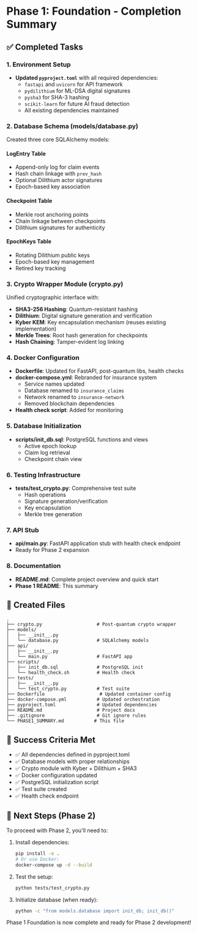 # Phase 1: Foundation - Completion Summary

## ✅ Completed Tasks

### 1. Environment Setup
- **Updated `pyproject.toml`** with all required dependencies:
  - `fastapi` and `uvicorn` for API framework
  - `pydilithium` for ML-DSA digital signatures
  - `pysha3` for SHA-3 hashing
  - `scikit-learn` for future AI fraud detection
  - All existing dependencies maintained

### 2. Database Schema (models/database.py)
Created three core SQLAlchemy models:

#### LogEntry Table
- Append-only log for claim events
- Hash chain linkage with `prev_hash`
- Optional Dilithium actor signatures
- Epoch-based key association

#### Checkpoint Table
- Merkle root anchoring points
- Chain linkage between checkpoints
- Dilithium signatures for authenticity

#### EpochKeys Table
- Rotating Dilithium public keys
- Epoch-based key management
- Retired key tracking

### 3. Crypto Wrapper Module (crypto.py)
Unified cryptographic interface with:

- **SHA3-256 Hashing**: Quantum-resistant hashing
- **Dilithium**: Digital signature generation and verification
- **Kyber KEM**: Key encapsulation mechanism (reuses existing implementation)
- **Merkle Trees**: Root hash generation for checkpoints
- **Hash Chaining**: Tamper-evident log linking

### 4. Docker Configuration
- **Dockerfile**: Updated for FastAPI, post-quantum libs, health checks
- **docker-compose.yml**: Rebranded for insurance system
  - Service names updated
  - Database renamed to `insurance_claims`
  - Network renamed to `insurance-network`
  - Removed blockchain dependencies
- **Health check script**: Added for monitoring

### 5. Database Initialization
- **scripts/init_db.sql**: PostgreSQL functions and views
  - Active epoch lookup
  - Claim log retrieval
  - Checkpoint chain view

### 6. Testing Infrastructure
- **tests/test_crypto.py**: Comprehensive test suite
  - Hash operations
  - Signature generation/verification
  - Key encapsulation
  - Merkle tree generation

### 7. API Stub
- **api/main.py**: FastAPI application stub with health check endpoint
- Ready for Phase 2 expansion

### 8. Documentation
- **README.md**: Complete project overview and quick start
- **Phase 1 README**: This summary

## 📁 Created Files

```
.
├── crypto.py                    # Post-quantum crypto wrapper
├── models/
│   ├── __init__.py
│   └── database.py              # SQLAlchemy models
├── api/
│   ├── __init__.py
│   └── main.py                  # FastAPI app
├── scripts/
│   ├── init_db.sql              # PostgreSQL init
│   └── health_check.sh          # Health check
├── tests/
│   ├── __init__.py
│   └── test_crypto.py           # Test suite
├── Dockerfile                    # Updated container config
├── docker-compose.yml           # Updated orchestration
├── pyproject.toml               # Updated dependencies
├── README.md                    # Project docs
├── .gitignore                   # Git ignore rules
└── PHASE1_SUMMARY.md           # This file
```

## 🎯 Success Criteria Met

- ✅ All dependencies defined in pyproject.toml
- ✅ Database models with proper relationships
- ✅ Crypto module with Kyber + Dilithium + SHA3
- ✅ Docker configuration updated
- ✅ PostgreSQL initialization script
- ✅ Test suite created
- ✅ Health check endpoint

## 🚀 Next Steps (Phase 2)

To proceed with Phase 2, you'll need to:

1. Install dependencies:
   ```bash
   pip install -e .
   # Or use Docker:
   docker-compose up -d --build
   ```

2. Test the setup:
   ```bash
   python tests/test_crypto.py
   ```

3. Initialize database (when ready):
   ```bash
   python -c "from models.database import init_db; init_db()"
   ```

Phase 1 Foundation is now complete and ready for Phase 2 development!

